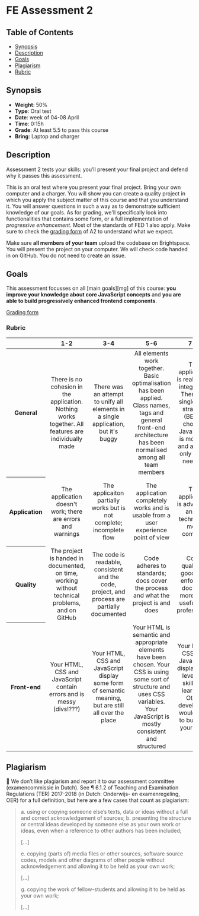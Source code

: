 # FE Assessment 2

## Table of Contents

* [Synopsis](#synopsis)
* [Description](#description)
* [Goals](#goals)
* [Plagiarism](#plagiarism)
* [Rubric](#rubric)

## Synopsis

* **Weight**: 50%
* **Type**: Oral test
* **Date**: week of 04-08 April
* **Time**: 0:15h
* **Grade**: At least 5.5 to pass this course
* **Bring**: Laptop and charger

## Description

Assessment 2 tests your skills: you’ll present your final project and defend why it passes this assessment.

This is an oral test where you present your final project.
Bring your own computer and a charger.
You will show you can create a quality project in which you apply the subject matter of this course and that you understand it.
You will answer questions in such a way as to demonstrate sufficient knowledge of our goals.
As for grading, we'll specifically look into functionalities that contains some form, or a full implementation of *progressive enhancement*. Most of the standards of FED 1 also apply.
Make sure to check the [grading form](https://github.com/cmda-bt/fe-course-21-22/blob/main/a2.pdf) of A2 to understand what we expect.

Make sure **all members of your team** upload the codebase on Brightspace.
You will present the project on your computer.
We will check code handed in on GitHub.
You do not need to create an issue.

## Goals

This assessment focusses on all [main goals][mg] of this course: **you improve your knowledge about core JavaScript concepts** and **you are able to build progressively enhanced frontend components**.

[Grading form](https://github.com/cmda-bt/fe-course-21-22/blob/main/a2.pdf)

### Rubric

<table>
  <thead>
    <tr>
      <th></th>
      <th><strong>1-2</strong></th>
      <th><strong>3-4</strong></th>
      <th><strong>5-6</strong></th>
      <th><strong>7-8</strong></th>
      <th><strong>9-10</strong></th>
    </tr>
  </thead>
  <tbody>
    <tr>
      <th align="center" scope="row"><strong>General</strong></th>
      <td align="center">There is no cohesion in the application. Nothing works together. All features are individually made</td>
      <td align="center">There was an attempt to unify all elements in a single application, but it's buggy</td>
      <td align="center">All elements work together. Basic optimalisation has been applied. Class names, tags and general front-end architecture has been normalised among all team members</td>
      <td align="center">The application is really well integrated. There's a single CSS strategy (BEM?) chosen. JavaScript is modular and applies only when needed.</td>
      <td align="center">This application has production-ready code. It works flawlessly and could have been made a professional design studio.</td>
    </tr>
      <th align="center" scope="row">Application</th>
      <td align="center">The application doesn't work; there are errors and warnings</td>
      <td align="center">The applicaiton partially works but is not complete; incomplete flow</td>
      <td align="center">The application completely works and is usable from a user experience point of view</td>
      <td align="center">The application is advanced and is technically more complex</td>
      <td align="center">The user experience is fantastic and the application is complex. You all took special care of your interface and your user</td>
    </tr>
    <tr>
      <th align="center" scope="row">Quality</th>
      <td align="center">The project is handed in documented, on time, working without technical problems, and on GitHub</td>
      <td align="center">The code is readable, consistent and the code, project, and process are partially documented</td>
      <td align="center">Code adheres to standards; docs cover the process and what the project is and does </td>
      <td align="center">Code quality is good and enforced; docs are more than useful and professional</td>
      <td align="center">Code and docs both read like great books and the project is structured logically
      </td>
    </tr>
    <tr>
      <th align="center" scope="row">Front-end</th>
      <td align="center">Your HTML, CSS and JavaScript contain errors and is messy (divs!???)</td>
      <td align="center">Your HTML, CSS and JavaScript display some form of semantic meaning, but are still all over the place</td>
      <td align="center">Your HTML is semantic and appropriate elements have been chosen. Your CSS is using some sort of structure and uses CSS variables. Your JavaScript is mostly consistent and structured</td>
      <td align="center">Your HTML, CSS and JavaScript display high levels of skill and learning. Other developers would love to build on your work</td>
      <td align="center">HTML, CSS and JavaScript are exemplary. You may have used preprocessors properly, worked modular and/or provide in-code documentation like a professional developer</td>
    </tr>
    <tr>
  </tbody>
</table>


## Plagiarism

💁 We don’t like plagiarism and report it to our assessment committee
(examencommissie in Dutch). See ¶ 6.1.2 of Teaching and Examination
Regulations (TER) 2017-2018 (in Dutch: Onderwijs- en examenregeling, OER) for
a full definition, but here are a few cases that count as plagiarism:

> a. using or copying someone else’s texts, data or ideas without a full and
> correct acknowledgement of sources;
> b. presenting the structure or central ideas developed by someone else as
> your own work or ideas, even when a reference to other authors has been
> included;
>
> \[…]
>
> e. copying (parts of) media files or other sources, software source codes,
> models and other diagrams of other people without acknowledgement and
> allowing it to be held as your own work;
>
> \[…]
>
> g. copying the work of fellow-students and allowing it to be held as your
> own work;
>
> \[…]



